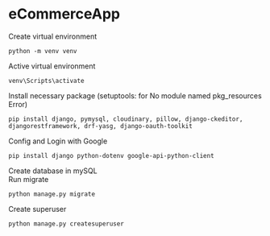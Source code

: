 # eCommerceApp
Create virtual environment

	python -m venv venv
Active virtual environment

	venv\Scripts\activate
Install necessary package (setuptools: for No module named pkg_resources Error)

	pip install django, pymysql, cloudinary, pillow, django-ckeditor, djangorestframework, drf-yasg, django-oauth-toolkit
Config and Login with Google

	pip install django python-dotenv google-api-python-client
<p>Create database in mySQL<br/>
Run migrate

	python manage.py migrate
Create superuser
	
	python manage.py createsuperuser


